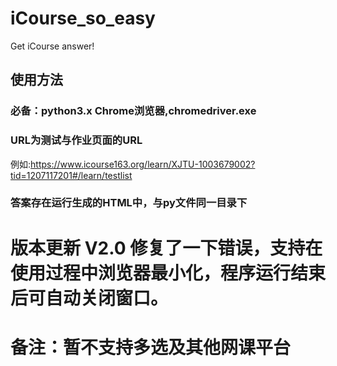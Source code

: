 # iCourse_so_easy
Get iCourse answer!
## 使用方法<br>
### 必备：python3.x Chrome浏览器,chromedriver.exe<br>
### URL为测试与作业页面的URL     
例如:https://www.icourse163.org/learn/XJTU-1003679002?tid=1207117201#/learn/testlist<br>
### 答案存在运行生成的HTML中，与py文件同一目录下

# 版本更新 V2.0 修复了一下错误，支持在使用过程中浏览器最小化，程序运行结束后可自动关闭窗口。
# 备注：暂不支持多选及其他网课平台
 
